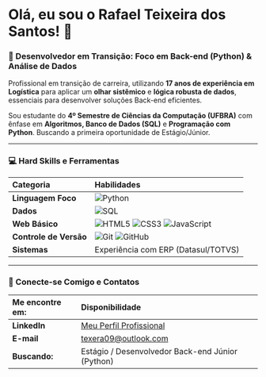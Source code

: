 # Olá, eu sou o Rafael Teixeira dos Santos! 👋
### 🎯 Desenvolvedor em Transição: Foco em Back-end (Python) & Análise de Dados

Profissional em transição de carreira, utilizando **17 anos de experiência em Logística** para aplicar um **olhar sistêmico** e **lógica robusta de dados**, essenciais para desenvolver soluções Back-end eficientes.

Sou estudante do **4º Semestre de Ciências da Computação (UFBRA)** com ênfase em **Algoritmos, Banco de Dados (SQL)** e **Programação com Python**. Buscando a primeira oportunidade de Estágio/Júnior.

---

### 💻 Hard Skills e Ferramentas

| Categoria | Habilidades |
| :--- | :--- |
| **Linguagem Foco** | ![Python](https://img.shields.io/badge/Python-3776AB?style=for-the-badge&logo=python&logoColor=white) |
| **Dados** | ![SQL](https://img.shields.io/badge/SQL-4479A1?style=for-the-badge&logo=mysql&logoColor=white) |
| **Web Básico** | ![HTML5](https://img.shields.io/badge/HTML5-E34F26?style=for-the-badge&logo=html5&logoColor=white) ![CSS3](https://img.shields.io/badge/CSS3-1572B6?style=for-the-badge&logo=css3&logoColor=white) ![JavaScript](https://img.shields.io/badge/JavaScript-F7DF1E?style=for-the-badge&logo=javascript&logoColor=black) |
| **Controle de Versão** | ![Git](https://img.shields.io/badge/Git-F05032?style=for-the-badge&logo=git&logoColor=white) ![GitHub](https://img.shields.io/badge/GitHub-100000?style=for-the-badge&logo=github&logoColor=white) |
| **Sistemas** | Experiência com ERP (Datasul/TOTVS) |

---

### 🔗 Conecte-se Comigo e Contatos

| Me encontre em: | Disponibilidade |
| :--- | :--- |
| **LinkedIn** | [Meu Perfil Profissional](https://www.linkedin.com/in/rafatsantos/) |
| **E-mail** | [texera09@outlook.com](mailto:texera09@outlook.com) |
| **Buscando:** | Estágio / Desenvolvedor Back-end Júnior (Python) |
